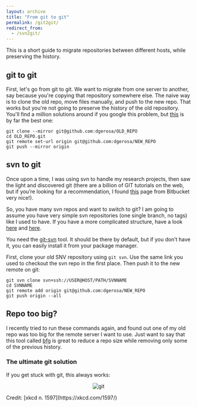 ```yaml
---
layout: archive
title: "From git to git"
permalink: /git2git/
redirect_from:
  - /svn2git/
---
```


This is a short guide to migrate repositories between different hosts, while preserving the history. 

## git to git

First, let's go from git to git. We want to migrate from one server to another, say because you're copying that repository somewhere else. The naive way is to clone the old repo, move files manually, and push to the new repo. That works but you're not going to preserve the history of the old repository.  You'll find a million solutions around if you google this problem, but [this](https://stackoverflow.com/a/26552740) is by far the best one:

```
git clone --mirror git@github.com:dgerosa/OLD_REPO
cd OLD_REPO.git
git remote set-url origin git@github.com:dgerosa/NEW_REPO
git push --mirror origin
```  


## svn to git

Once upon a time, I was using svn to handle my research projects, then saw the light and discovered git (there are a billion of GIT tutorials on the web, but if you’re looking for a recommendation, I found [this](https://www.atlassian.com/git) page from Bitbucket very nice!).

So, you have many svn repos and want to switch to git? I am going to assume you have very simple svn repositories (one single branch, no tags) like I used to have. If you have a more complicated structure, have a look [here](https://git-scm.com/book/en/v2/Git-and-Other-Systems-Migrating-to-Git) and [here](http://www.sailmaker.co.uk/blog/2013/05/05/migrating-from-svn-to-git-preserving-branches-and-tags-3/).

You need the [git-svn](https://git-scm.com/docs/git-svn) tool. It should be there by default, but if you don’t have it, you can easily install it from your package manager.

First, clone your old SNV repository using `git svn`. Use the same link you used to checkout the svn repo in the first place. Then push it to the new remote on git:

```
git svn clone svn+ssh://USER@HOST/PATH/SVNNAME
cd SVNNAME
git remote add origin git@github.com:dgerosa/NEW_REPO
git push origin --all
```


## Repo too big?

I recently tried to run these commands again, and found out one of my old repo was too big for the remote server I want to use. Just want to say that this tool called [bfg](https://rtyley.github.io/bfg-repo-cleaner/) is great to reduce a repo size while removing only some of the previous history.


### The ultimate git solution

If you get stuck with git, this always works:

<p style="text-align: center;">
  <img src="https://imgs.xkcd.com/comics/git_2x.png" alt="git" style="max-width: 50%; height: auto;" />
</p>
Credit: [xkcd n. 1597](https://xkcd.com/1597/)